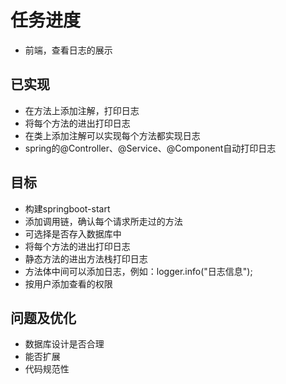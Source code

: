 


# 任务进度
* 前端，查看日志的展示

## 已实现
* 在方法上添加注解，打印日志
* 将每个方法的进出打印日志
* 在类上添加注解可以实现每个方法都实现日志
* spring的@Controller、@Service、@Component自动打印日志


## 目标
* 构建springboot-start
* 添加调用链，确认每个请求所走过的方法
* 可选择是否存入数据库中
* 将每个方法的进出打印日志
* 静态方法的进出方法栈打印日志
* 方法体中间可以添加日志，例如：logger.info("日志信息");
* 按用户添加查看的权限

## 问题及优化
* 数据库设计是否合理
* 能否扩展
* 代码规范性
